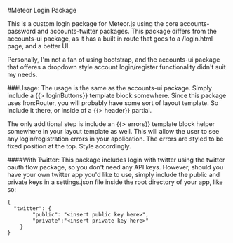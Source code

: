 #Meteor Login Package
 
This is a custom login package for Meteor.js using the core accounts-password and accounts-twitter packages.
This package differs from the accounts-ui package, as it has a built in route that goes to a /login.html page, and a better UI.
 
Personally, I'm not a fan of using bootstrap, and the accounts-ui package that offeres a dropdown style account login/register functionality didn't suit my needs.




 
 
###Usage:
The usage is the same as the accounts-ui package. Simply include a {{> loginButtons}} template block somewhere. Since this package uses Iron:Router, you will probably have some sort of layout template. So include it there, or inside of a {{> header}} partial.

The only additional step is include an {{> errors}} template block helper somewhere in your layout template as well. This will allow the user to see any login/registration errors in your application. The errors are styled to be fixed position at the top. Style accordingly. 

####With Twitter:
This package includes login with twitter using the twitter oauth flow package, so you don't need any API keys. However, should you have your own twitter app you'd like to use, simply include the public and private keys in a settings.json file inside the root directory of your app, like so:

```
{
  "twitter": {
		"public": "<insert public key here>",
		"private":"<insert private key here>"
	}
}
```

